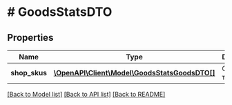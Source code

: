 # # GoodsStatsDTO

## Properties

Name | Type | Description | Notes
------------ | ------------- | ------------- | -------------
**shop_skus** | [**\OpenAPI\Client\Model\GoodsStatsGoodsDTO[]**](GoodsStatsGoodsDTO.md) | Список товаров. | [optional]

[[Back to Model list]](../../README.md#models) [[Back to API list]](../../README.md#endpoints) [[Back to README]](../../README.md)
